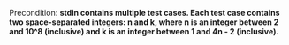 Precondition: **stdin contains multiple test cases. Each test case contains two space-separated integers: n and k, where n is an integer between 2 and 10^8 (inclusive) and k is an integer between 1 and 4n - 2 (inclusive).**